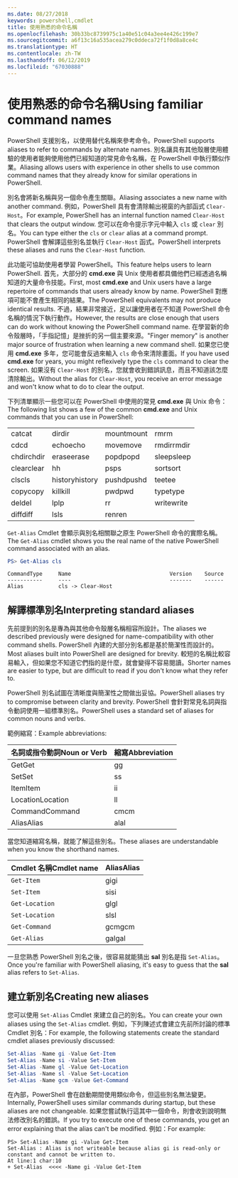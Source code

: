 ```yaml
---
ms.date: 08/27/2018
keywords: powershell,cmdlet
title: 使用熟悉的命令名稱
ms.openlocfilehash: 30b33bc8739975c1a40e51c04a3ee4e426c199e7
ms.sourcegitcommit: a6f13c16a535acea279c0ddeca72f1f0d8a8ce4c
ms.translationtype: HT
ms.contentlocale: zh-TW
ms.lasthandoff: 06/12/2019
ms.locfileid: "67030888"
---
```

# <a name="using-familiar-command-names"></a><span data-ttu-id="2dcba-103">使用熟悉的命令名稱</span><span class="sxs-lookup"><span data-stu-id="2dcba-103">Using familiar command names</span></span>

<span data-ttu-id="2dcba-104">PowerShell 支援別名，以使用替代名稱來參考命令。</span><span class="sxs-lookup"><span data-stu-id="2dcba-104">PowerShell supports aliases to refer to commands by alternate names.</span></span> <span data-ttu-id="2dcba-105">別名讓具有其他殼層使用體驗的使用者能夠使用他們已經知道的常見命令名稱，在 PowerShell 中執行類似作業。</span><span class="sxs-lookup"><span data-stu-id="2dcba-105">Aliasing allows users with experience in other shells to use common command names that they already know for similar operations in PowerShell.</span></span>

<span data-ttu-id="2dcba-106">別名會將新名稱與另一個命令產生關聯。</span><span class="sxs-lookup"><span data-stu-id="2dcba-106">Aliasing associates a new name with another command.</span></span> <span data-ttu-id="2dcba-107">例如，PowerShell 具有會清除輸出視窗的內部函式 `Clear-Host`。</span><span class="sxs-lookup"><span data-stu-id="2dcba-107">For example, PowerShell has an internal function named `Clear-Host` that clears the output window.</span></span> <span data-ttu-id="2dcba-108">您可以在命令提示字元中輸入 `cls` 或 `clear` 別名。</span><span class="sxs-lookup"><span data-stu-id="2dcba-108">You can type either the `cls` or `clear` alias at a command prompt.</span></span> <span data-ttu-id="2dcba-109">PowerShell 會解譯這些別名並執行 `Clear-Host` 函式。</span><span class="sxs-lookup"><span data-stu-id="2dcba-109">PowerShell interprets these aliases and runs the `Clear-Host` function.</span></span>

<span data-ttu-id="2dcba-110">此功能可協助使用者學習 PowerShell。</span><span class="sxs-lookup"><span data-stu-id="2dcba-110">This feature helps users to learn PowerShell.</span></span> <span data-ttu-id="2dcba-111">首先，大部分的 **cmd.exe** 與 Unix 使用者都具備他們已經透過名稱知道的大量命令技能。</span><span class="sxs-lookup"><span data-stu-id="2dcba-111">First, most **cmd.exe** and Unix users have a large repertoire of commands that users already know by name.</span></span> <span data-ttu-id="2dcba-112">PowerShell 對應項可能不會產生相同的結果。</span><span class="sxs-lookup"><span data-stu-id="2dcba-112">The PowerShell equivalents may not produce identical results.</span></span> <span data-ttu-id="2dcba-113">不過，結果非常接近，足以讓使用者在不知道 PowerShell 命令名稱的情況下執行動作。</span><span class="sxs-lookup"><span data-stu-id="2dcba-113">However, the results are close enough that users can do work without knowing the PowerShell command name.</span></span> <span data-ttu-id="2dcba-114">在學習新的命令殼層時，「手指記憶」是挫折的另一個主要來源。</span><span class="sxs-lookup"><span data-stu-id="2dcba-114">"Finger memory" is another major source of frustration when learning a new command shell.</span></span> <span data-ttu-id="2dcba-115">如果您已使用 **cmd.exe** 多年，您可能會反過來輸入 `cls` 命令來清除畫面。</span><span class="sxs-lookup"><span data-stu-id="2dcba-115">If you have used **cmd.exe** for years, you might reflexively type the `cls` command to clear the screen.</span></span> <span data-ttu-id="2dcba-116">如果沒有 `Clear-Host` 的別名，您就會收到錯誤訊息，而且不知道該怎麼清除輸出。</span><span class="sxs-lookup"><span data-stu-id="2dcba-116">Without the alias for `Clear-Host`, you receive an error message and won't know what to do to clear the output.</span></span>

<span data-ttu-id="2dcba-117">下列清單顯示一些您可以在 PowerShell 中使用的常見 **cmd.exe** 與 Unix 命令：</span><span class="sxs-lookup"><span data-stu-id="2dcba-117">The following list shows a few of the common **cmd.exe** and Unix commands that you can use in PowerShell:</span></span>

|||||
|-|-|-|-|
|<span data-ttu-id="2dcba-118">cat</span><span class="sxs-lookup"><span data-stu-id="2dcba-118">cat</span></span>|<span data-ttu-id="2dcba-119">dir</span><span class="sxs-lookup"><span data-stu-id="2dcba-119">dir</span></span>|<span data-ttu-id="2dcba-120">mount</span><span class="sxs-lookup"><span data-stu-id="2dcba-120">mount</span></span>|<span data-ttu-id="2dcba-121">rm</span><span class="sxs-lookup"><span data-stu-id="2dcba-121">rm</span></span>|
|<span data-ttu-id="2dcba-122">cd</span><span class="sxs-lookup"><span data-stu-id="2dcba-122">cd</span></span>|<span data-ttu-id="2dcba-123">echo</span><span class="sxs-lookup"><span data-stu-id="2dcba-123">echo</span></span>|<span data-ttu-id="2dcba-124">move</span><span class="sxs-lookup"><span data-stu-id="2dcba-124">move</span></span>|<span data-ttu-id="2dcba-125">rmdir</span><span class="sxs-lookup"><span data-stu-id="2dcba-125">rmdir</span></span>|
|<span data-ttu-id="2dcba-126">chdir</span><span class="sxs-lookup"><span data-stu-id="2dcba-126">chdir</span></span>|<span data-ttu-id="2dcba-127">erase</span><span class="sxs-lookup"><span data-stu-id="2dcba-127">erase</span></span>|<span data-ttu-id="2dcba-128">popd</span><span class="sxs-lookup"><span data-stu-id="2dcba-128">popd</span></span>|<span data-ttu-id="2dcba-129">sleep</span><span class="sxs-lookup"><span data-stu-id="2dcba-129">sleep</span></span>|
|<span data-ttu-id="2dcba-130">clear</span><span class="sxs-lookup"><span data-stu-id="2dcba-130">clear</span></span>|<span data-ttu-id="2dcba-131">h</span><span class="sxs-lookup"><span data-stu-id="2dcba-131">h</span></span>|<span data-ttu-id="2dcba-132">ps</span><span class="sxs-lookup"><span data-stu-id="2dcba-132">ps</span></span>|<span data-ttu-id="2dcba-133">sort</span><span class="sxs-lookup"><span data-stu-id="2dcba-133">sort</span></span>|
|<span data-ttu-id="2dcba-134">cls</span><span class="sxs-lookup"><span data-stu-id="2dcba-134">cls</span></span>|<span data-ttu-id="2dcba-135">history</span><span class="sxs-lookup"><span data-stu-id="2dcba-135">history</span></span>|<span data-ttu-id="2dcba-136">pushd</span><span class="sxs-lookup"><span data-stu-id="2dcba-136">pushd</span></span>|<span data-ttu-id="2dcba-137">tee</span><span class="sxs-lookup"><span data-stu-id="2dcba-137">tee</span></span>|
|<span data-ttu-id="2dcba-138">copy</span><span class="sxs-lookup"><span data-stu-id="2dcba-138">copy</span></span>|<span data-ttu-id="2dcba-139">kill</span><span class="sxs-lookup"><span data-stu-id="2dcba-139">kill</span></span>|<span data-ttu-id="2dcba-140">pwd</span><span class="sxs-lookup"><span data-stu-id="2dcba-140">pwd</span></span>|<span data-ttu-id="2dcba-141">type</span><span class="sxs-lookup"><span data-stu-id="2dcba-141">type</span></span>|
|<span data-ttu-id="2dcba-142">del</span><span class="sxs-lookup"><span data-stu-id="2dcba-142">del</span></span>|<span data-ttu-id="2dcba-143">lp</span><span class="sxs-lookup"><span data-stu-id="2dcba-143">lp</span></span>|<span data-ttu-id="2dcba-144">r</span><span class="sxs-lookup"><span data-stu-id="2dcba-144">r</span></span>|<span data-ttu-id="2dcba-145">write</span><span class="sxs-lookup"><span data-stu-id="2dcba-145">write</span></span>|
|<span data-ttu-id="2dcba-146">diff</span><span class="sxs-lookup"><span data-stu-id="2dcba-146">diff</span></span>|<span data-ttu-id="2dcba-147">ls</span><span class="sxs-lookup"><span data-stu-id="2dcba-147">ls</span></span>|<span data-ttu-id="2dcba-148">ren</span><span class="sxs-lookup"><span data-stu-id="2dcba-148">ren</span></span>||

<span data-ttu-id="2dcba-149">`Get-Alias` Cmdlet 會顯示與別名相關聯之原生 PowerShell 命令的實際名稱。</span><span class="sxs-lookup"><span data-stu-id="2dcba-149">The `Get-Alias` cmdlet shows you the real name of the native PowerShell command associated with an alias.</span></span>

```powershell
PS> Get-Alias cls
```

```Output
CommandType     Name                               Version    Source
-----------     ----                               -------    ------
Alias           cls -> Clear-Host
```

## <a name="interpreting-standard-aliases"></a><span data-ttu-id="2dcba-150">解譯標準別名</span><span class="sxs-lookup"><span data-stu-id="2dcba-150">Interpreting standard aliases</span></span>

<span data-ttu-id="2dcba-151">先前提到的別名是專為與其他命令殼層名稱相容所設計。</span><span class="sxs-lookup"><span data-stu-id="2dcba-151">The aliases we described previously were designed for name-compatibility with other command shells.</span></span>
<span data-ttu-id="2dcba-152">PowerShell 內建的大部分別名都是基於簡潔性而設計的。</span><span class="sxs-lookup"><span data-stu-id="2dcba-152">Most aliases built into PowerShell are designed for brevity.</span></span> <span data-ttu-id="2dcba-153">較短的名稱比較容易輸入，但如果您不知道它們指的是什麼，就會變得不容易閱讀。</span><span class="sxs-lookup"><span data-stu-id="2dcba-153">Shorter names are easier to type, but are difficult to read if you don't know what they refer to.</span></span>

<span data-ttu-id="2dcba-154">PowerShell 別名試圖在清晰度與簡潔性之間做出妥協。</span><span class="sxs-lookup"><span data-stu-id="2dcba-154">PowerShell aliases try to compromise between clarity and brevity.</span></span> <span data-ttu-id="2dcba-155">PowerShell 會針對常見名詞與指令動詞使用一組標準別名。</span><span class="sxs-lookup"><span data-stu-id="2dcba-155">PowerShell uses a standard set of aliases for common nouns and verbs.</span></span>

<span data-ttu-id="2dcba-156">範例縮寫：</span><span class="sxs-lookup"><span data-stu-id="2dcba-156">Example abbreviations:</span></span>

| <span data-ttu-id="2dcba-157">名詞或指令動詞</span><span class="sxs-lookup"><span data-stu-id="2dcba-157">Noun or Verb</span></span> | <span data-ttu-id="2dcba-158">縮寫</span><span class="sxs-lookup"><span data-stu-id="2dcba-158">Abbreviation</span></span> |
|--------------|--------------|
| <span data-ttu-id="2dcba-159">Get</span><span class="sxs-lookup"><span data-stu-id="2dcba-159">Get</span></span>          | <span data-ttu-id="2dcba-160">g</span><span class="sxs-lookup"><span data-stu-id="2dcba-160">g</span></span>            |
| <span data-ttu-id="2dcba-161">Set</span><span class="sxs-lookup"><span data-stu-id="2dcba-161">Set</span></span>          | <span data-ttu-id="2dcba-162">s</span><span class="sxs-lookup"><span data-stu-id="2dcba-162">s</span></span>            |
| <span data-ttu-id="2dcba-163">Item</span><span class="sxs-lookup"><span data-stu-id="2dcba-163">Item</span></span>         | <span data-ttu-id="2dcba-164">i</span><span class="sxs-lookup"><span data-stu-id="2dcba-164">i</span></span>            |
| <span data-ttu-id="2dcba-165">Location</span><span class="sxs-lookup"><span data-stu-id="2dcba-165">Location</span></span>     | <span data-ttu-id="2dcba-166">l</span><span class="sxs-lookup"><span data-stu-id="2dcba-166">l</span></span>            |
| <span data-ttu-id="2dcba-167">Command</span><span class="sxs-lookup"><span data-stu-id="2dcba-167">Command</span></span>      | <span data-ttu-id="2dcba-168">cm</span><span class="sxs-lookup"><span data-stu-id="2dcba-168">cm</span></span>           |
| <span data-ttu-id="2dcba-169">Alias</span><span class="sxs-lookup"><span data-stu-id="2dcba-169">Alias</span></span>        | <span data-ttu-id="2dcba-170">al</span><span class="sxs-lookup"><span data-stu-id="2dcba-170">al</span></span>           |

<span data-ttu-id="2dcba-171">當您知道縮寫名稱，就能了解這些別名。</span><span class="sxs-lookup"><span data-stu-id="2dcba-171">These aliases are understandable when you know the shorthand names.</span></span>

| <span data-ttu-id="2dcba-172">Cmdlet 名稱</span><span class="sxs-lookup"><span data-stu-id="2dcba-172">Cmdlet name</span></span>    | <span data-ttu-id="2dcba-173">Alias</span><span class="sxs-lookup"><span data-stu-id="2dcba-173">Alias</span></span> |
|----------------|-------|
| `Get-Item`     | <span data-ttu-id="2dcba-174">gi</span><span class="sxs-lookup"><span data-stu-id="2dcba-174">gi</span></span>    |
| `Set-Item`     | <span data-ttu-id="2dcba-175">si</span><span class="sxs-lookup"><span data-stu-id="2dcba-175">si</span></span>    |
| `Get-Location` | <span data-ttu-id="2dcba-176">gl</span><span class="sxs-lookup"><span data-stu-id="2dcba-176">gl</span></span>    |
| `Set-Location` | <span data-ttu-id="2dcba-177">sl</span><span class="sxs-lookup"><span data-stu-id="2dcba-177">sl</span></span>    |
| `Get-Command`  | <span data-ttu-id="2dcba-178">gcm</span><span class="sxs-lookup"><span data-stu-id="2dcba-178">gcm</span></span>   |
| `Get-Alias`    | <span data-ttu-id="2dcba-179">gal</span><span class="sxs-lookup"><span data-stu-id="2dcba-179">gal</span></span>   |

<span data-ttu-id="2dcba-180">一旦您熟悉 PowerShell 別名之後，很容易就能猜出 **sal** 別名是指 `Set-Alias`。</span><span class="sxs-lookup"><span data-stu-id="2dcba-180">Once you're familiar with PowerShell aliasing, it's easy to guess that the **sal** alias refers to `Set-Alias`.</span></span>

## <a name="creating-new-aliases"></a><span data-ttu-id="2dcba-181">建立新別名</span><span class="sxs-lookup"><span data-stu-id="2dcba-181">Creating new aliases</span></span>

<span data-ttu-id="2dcba-182">您可以使用 `Set-Alias` Cmdlet 來建立自己的別名。</span><span class="sxs-lookup"><span data-stu-id="2dcba-182">You can create your own aliases using the `Set-Alias` cmdlet.</span></span> <span data-ttu-id="2dcba-183">例如，下列陳述式會建立先前所討論的標準 Cmdlet 別名：</span><span class="sxs-lookup"><span data-stu-id="2dcba-183">For example, the following statements create the standard cmdlet aliases previously discussed:</span></span>

```powershell
Set-Alias -Name gi -Value Get-Item
Set-Alias -Name si -Value Set-Item
Set-Alias -Name gl -Value Get-Location
Set-Alias -Name sl -Value Set-Location
Set-Alias -Name gcm -Value Get-Command
```

<span data-ttu-id="2dcba-184">在內部，PowerShell 會在啟動期間使用類似命令，但這些別名無法變更。</span><span class="sxs-lookup"><span data-stu-id="2dcba-184">Internally, PowerShell uses similar commands during startup, but these aliases are not changeable.</span></span>
<span data-ttu-id="2dcba-185">如果您嘗試執行這其中一個命令，則會收到說明無法修改別名的錯誤。</span><span class="sxs-lookup"><span data-stu-id="2dcba-185">If you try to execute one of these commands, you get an error explaining that the alias can't be modified.</span></span> <span data-ttu-id="2dcba-186">例如：</span><span class="sxs-lookup"><span data-stu-id="2dcba-186">For example:</span></span>

```
PS> Set-Alias -Name gi -Value Get-Item
Set-Alias : Alias is not writeable because alias gi is read-only or constant and cannot be written to.
At line:1 char:10
+ Set-Alias  <<<< -Name gi -Value Get-Item
```
